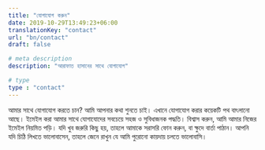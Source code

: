 ```yaml
---
title: "যোগাযোগ করুন"
date: 2019-10-29T13:49:23+06:00
translationKey: "contact"
url: "bn/contact"
draft: false

# meta description
description: "আরাফাত হাসানের সাথে যোগাযোগ"

# type
type : "contact"
---
```


আমার সাথে যোগাযোগ করতে চান? আমি আপনার কথা শুনতে চাই। এখানে যোগাযোগ করার কয়েকটি পথ বাৎলানো আছে। ইমেইল করা আমার সাথে যোগাযোদের সবচেয়ে সহজ ও সুবিধাজনক পদ্ধতি। বিশ্বাস করুন, আমি আমার নিজের ইমেইল নিয়মিত পড়ি। যদি খুব জরুরি কিছু হয়, তাহলে আমাকে সরাসরি ফোন করুন, বা ক্ষুদে বার্তা পাঠান। আপনি যদি চিঠি লিখতে ভালোবাসেন, তাহলে জেনে রাখুন যে আমি পুরোনো কায়দায় চলতে ভালোবাসি।
